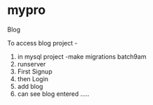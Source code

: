 # mypro
Blog


To access blog project - 
1. in mysql project -make migrations batch9am
2. runserver 
3. First Signup
4. then Login
5. add blog 
6. can see blog entered .....
